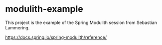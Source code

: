 # modulith-example

This project is the example of the Spring Modulith session from Sebastian Lammering.

https://docs.spring.io/spring-modulith/reference/
